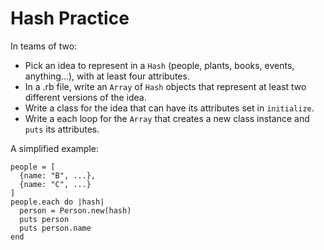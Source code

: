 # Hash Practice
In teams of two:

- Pick an idea to represent in a `Hash` (people, plants, books, events, anything...), with at least four attributes.
- In a .rb file, write an `Array` of `Hash` objects that represent at least two different versions of the idea.
- Write a class for the idea that can have its attributes set in `initialize`.
- Write a each loop for the `Array` that creates a new class instance and `puts` its attributes.

A simplified example:
```
people = [
  {name: "B", ...},
  {name: "C", ...}
]
people.each do |hash|
  person = Person.new(hash)
  puts person
  puts person.name
end
```
